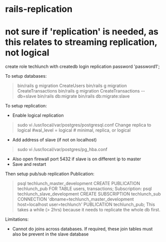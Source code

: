 # rails-replication

# not sure if 'replication' is needed, as this relates to streaming replication, not logical
create role techlunch with createdb login replication password 'password1';

To setup databases:
> bin/rails g migration CreateUsers
> bin/rails g migration CreateTransactions
> bin/rails g migration CreateTransactions --db=slave
> bin/rails db:migrate
> bin/rails db:migrate:slave

To setup replication:
 - Enable logical replication
 > sudo vi /usr/local/var/postgres/postgresql.conf
    Change replica to logical
    #wal_level = logical                    # minimal, replica, or logical
 - Add address of slave (if not on localhost)
 > sudo vi /usr/local/var/postgres/pg_hba.conf
 - Also open firewall port 5432 if slave is on different ip to master
 - Save and restart
 
 Then setup pub/sub replication
  Publication:
  > psql techlunch_master_development
  > CREATE PUBLICATION techlunch_pub FOR TABLE users, transactions;
  Subscription:
  > psql techlunch_slave_development
  > CREATE SUBSCRIPTION techlunch_sub CONNECTION 'dbname=techlunch_master_development host=localhost user=techlunch' PUBLICATION techlunch_pub;
  This takes a while (> 2hrs) because it needs to replicate the whole db first.

Limitations:
 - Cannot do joins across databases. If required, these join tables must also be prevent in the slave database
